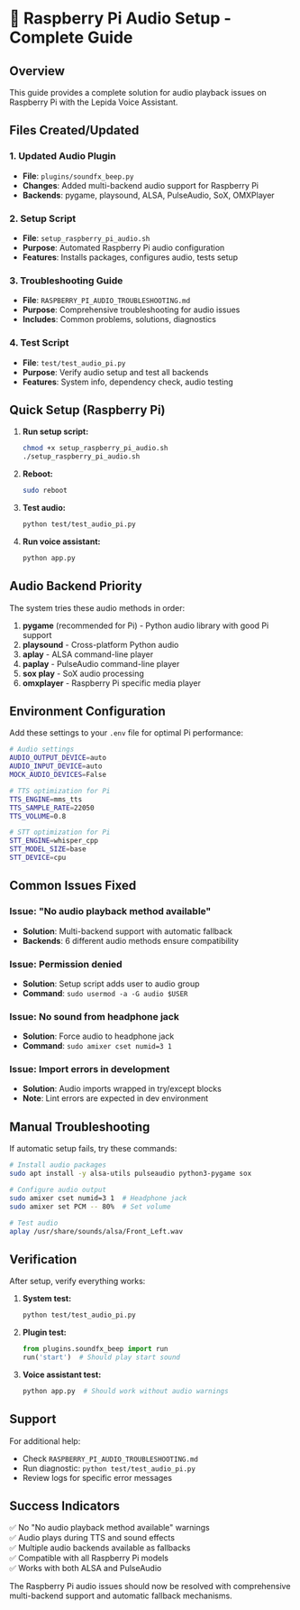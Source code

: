 # 🍓 Raspberry Pi Audio Setup - Complete Guide

## Overview

This guide provides a complete solution for audio playback issues on Raspberry Pi with the Lepida Voice Assistant.

## Files Created/Updated

### 1. Updated Audio Plugin
- **File**: `plugins/soundfx_beep.py`
- **Changes**: Added multi-backend audio support for Raspberry Pi
- **Backends**: pygame, playsound, ALSA, PulseAudio, SoX, OMXPlayer

### 2. Setup Script
- **File**: `setup_raspberry_pi_audio.sh`
- **Purpose**: Automated Raspberry Pi audio configuration
- **Features**: Installs packages, configures audio, tests setup

### 3. Troubleshooting Guide
- **File**: `RASPBERRY_PI_AUDIO_TROUBLESHOOTING.md`
- **Purpose**: Comprehensive troubleshooting for audio issues
- **Includes**: Common problems, solutions, diagnostics

### 4. Test Script
- **File**: `test/test_audio_pi.py`
- **Purpose**: Verify audio setup and test all backends
- **Features**: System info, dependency check, audio testing

## Quick Setup (Raspberry Pi)

1. **Run setup script:**
   ```bash
   chmod +x setup_raspberry_pi_audio.sh
   ./setup_raspberry_pi_audio.sh
   ```

2. **Reboot:**
   ```bash
   sudo reboot
   ```

3. **Test audio:**
   ```bash
   python test/test_audio_pi.py
   ```

4. **Run voice assistant:**
   ```bash
   python app.py
   ```

## Audio Backend Priority

The system tries these audio methods in order:

1. **pygame** (recommended for Pi) - Python audio library with good Pi support
2. **playsound** - Cross-platform Python audio
3. **aplay** - ALSA command-line player
4. **paplay** - PulseAudio command-line player
5. **sox play** - SoX audio processing
6. **omxplayer** - Raspberry Pi specific media player

## Environment Configuration

Add these settings to your `.env` file for optimal Pi performance:

```bash
# Audio settings
AUDIO_OUTPUT_DEVICE=auto
AUDIO_INPUT_DEVICE=auto
MOCK_AUDIO_DEVICES=False

# TTS optimization for Pi
TTS_ENGINE=mms_tts
TTS_SAMPLE_RATE=22050
TTS_VOLUME=0.8

# STT optimization for Pi
STT_ENGINE=whisper_cpp
STT_MODEL_SIZE=base
STT_DEVICE=cpu
```

## Common Issues Fixed

### Issue: "No audio playback method available"
- **Solution**: Multi-backend support with automatic fallback
- **Backends**: 6 different audio methods ensure compatibility

### Issue: Permission denied
- **Solution**: Setup script adds user to audio group
- **Command**: `sudo usermod -a -G audio $USER`

### Issue: No sound from headphone jack
- **Solution**: Force audio to headphone jack
- **Command**: `sudo amixer cset numid=3 1`

### Issue: Import errors in development
- **Solution**: Audio imports wrapped in try/except blocks
- **Note**: Lint errors are expected in dev environment

## Manual Troubleshooting

If automatic setup fails, try these commands:

```bash
# Install audio packages
sudo apt install -y alsa-utils pulseaudio python3-pygame sox

# Configure audio output
sudo amixer cset numid=3 1  # Headphone jack
sudo amixer set PCM -- 80%  # Set volume

# Test audio
aplay /usr/share/sounds/alsa/Front_Left.wav
```

## Verification

After setup, verify everything works:

1. **System test:**
   ```bash
   python test/test_audio_pi.py
   ```

2. **Plugin test:**
   ```python
   from plugins.soundfx_beep import run
   run('start')  # Should play start sound
   ```

3. **Voice assistant test:**
   ```bash
   python app.py  # Should work without audio warnings
   ```

## Support

For additional help:
- Check `RASPBERRY_PI_AUDIO_TROUBLESHOOTING.md`
- Run diagnostic: `python test/test_audio_pi.py`
- Review logs for specific error messages

## Success Indicators

✅ No "No audio playback method available" warnings  
✅ Audio plays during TTS and sound effects  
✅ Multiple audio backends available as fallbacks  
✅ Compatible with all Raspberry Pi models  
✅ Works with both ALSA and PulseAudio  

The Raspberry Pi audio issues should now be resolved with comprehensive multi-backend support and automatic fallback mechanisms.
